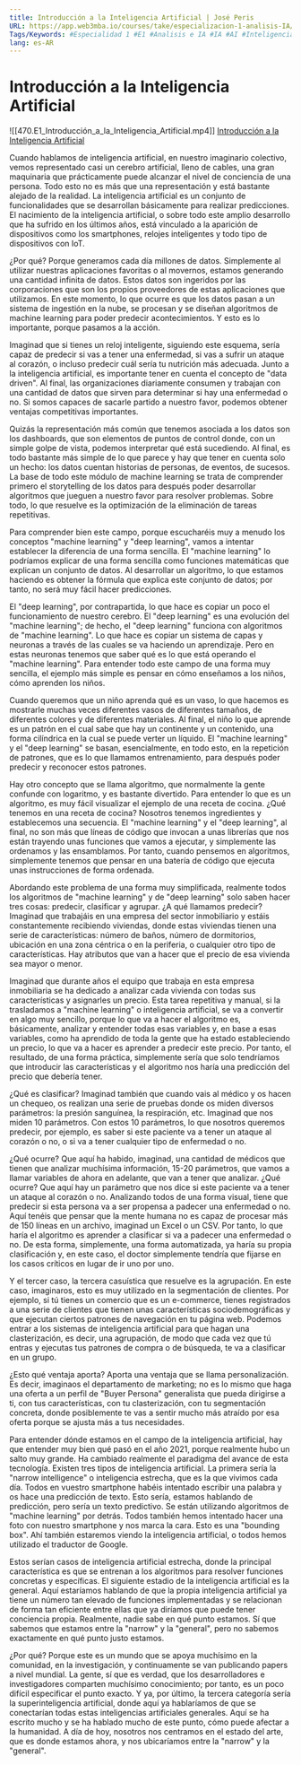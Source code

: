 ```yaml
---
title: Introducción a la Inteligencia Artificial | José Peris
URL: https://app.web3mba.io/courses/take/especializacion-1-analisis-IA/lessons/41429870-u1-introduccion-a-la-inteligencia-artificial-jose-peris
Tags/Keywords: #Especialidad 1 #E1 #Analisis e IA #IA #AI #Inteligencia Artificial #E1U1 #José Peris #Introducción a la Inteligencia Artificial
lang: es-AR
---
```

# Introducción a la Inteligencia Artificial
![[470.E1_Introducción_a_la_Inteligencia_Artificial.mp4]]
[Introducción a la Inteligencia Artificial](https://app.web3mba.io/courses/take/especializacion-1-analisis-IA/lessons/41429870-u1-introduccion-a-la-inteligencia-artificial-jose-peris)

Cuando hablamos de inteligencia artificial, en nuestro imaginario colectivo, vemos representado casi un cerebro artificial, lleno de cables, una gran maquinaria que prácticamente puede alcanzar el nivel de conciencia de una persona. Todo esto no es más que una representación y está bastante alejado de la realidad. La inteligencia artificial es un conjunto de funcionalidades que se desarrollan básicamente para realizar predicciones. El nacimiento de la inteligencia artificial, o sobre todo este amplio desarrollo que ha sufrido en los últimos años, está vinculado a la aparición de dispositivos como los smartphones, relojes inteligentes y todo tipo de dispositivos con IoT.

¿Por qué? Porque generamos cada día millones de datos. Simplemente al utilizar nuestras aplicaciones favoritas o al movernos, estamos generando una cantidad infinita de datos. Estos datos son ingeridos por las corporaciones que son los propios proveedores de estas aplicaciones que utilizamos. En este momento, lo que ocurre es que los datos pasan a un sistema de ingestión en la nube, se procesan y se diseñan algoritmos de machine learning para poder predecir acontecimientos. Y esto es lo importante, porque pasamos a la acción.

Imaginad que si tienes un reloj inteligente, siguiendo este esquema, sería capaz de predecir si vas a tener una enfermedad, si vas a sufrir un ataque al corazón, o incluso predecir cuál sería tu nutrición más adecuada. Junto a la inteligencia artificial, es importante tener en cuenta el concepto de "data driven". Al final, las organizaciones diariamente consumen y trabajan con una cantidad de datos que sirven para determinar si hay una enfermedad o no. Si somos capaces de sacarle partido a nuestro favor, podemos obtener ventajas competitivas importantes.

Quizás la representación más común que tenemos asociada a los datos son los dashboards, que son elementos de puntos de control donde, con un simple golpe de vista, podemos interpretar qué está sucediendo. Al final, es todo bastante más simple de lo que parece y hay que tener en cuenta solo un hecho: los datos cuentan historias de personas, de eventos, de sucesos. La base de todo este módulo de machine learning se trata de comprender primero el storytelling de los datos para después poder desarrollar algoritmos que jueguen a nuestro favor para resolver problemas. Sobre todo, lo que resuelve es la optimización de la eliminación de tareas repetitivas.

Para comprender bien este campo, porque escucharéis muy a menudo los conceptos "machine learning" y "deep learning", vamos a intentar establecer la diferencia de una forma sencilla. El "machine learning" lo podríamos explicar de una forma sencilla como funciones matemáticas que explican un conjunto de datos. Al desarrollar un algoritmo, lo que estamos haciendo es obtener la fórmula que explica este conjunto de datos; por tanto, no será muy fácil hacer predicciones.

El "deep learning", por contrapartida, lo que hace es copiar un poco el funcionamiento de nuestro cerebro. El "deep learning" es una evolución del "machine learning"; de hecho, el "deep learning" funciona con algoritmos de "machine learning". Lo que hace es copiar un sistema de capas y neuronas a través de las cuales se va haciendo un aprendizaje. Pero en estas neuronas tenemos que saber qué es lo que está operando el "machine learning". Para entender todo este campo de una forma muy sencilla, el ejemplo más simple es pensar en cómo enseñamos a los niños, cómo aprenden los niños.

Cuando queremos que un niño aprenda qué es un vaso, lo que hacemos es mostrarle muchas veces diferentes vasos de diferentes tamaños, de diferentes colores y de diferentes materiales. Al final, el niño lo que aprende es un patrón en el cual sabe que hay un continente y un contenido, una forma cilíndrica en la cual se puede verter un líquido. El "machine learning" y el "deep learning" se basan, esencialmente, en todo esto, en la repetición de patrones, que es lo que llamamos entrenamiento, para después poder predecir y reconocer estos patrones.

Hay otro concepto que se llama algoritmo, que normalmente la gente confunde con logaritmo, y es bastante divertido. Para entender lo que es un algoritmo, es muy fácil visualizar el ejemplo de una receta de cocina. ¿Qué tenemos en una receta de cocina? Nosotros tenemos ingredientes y establecemos una secuencia. El "machine learning" y el "deep learning", al final, no son más que líneas de código que invocan a unas librerías que nos están trayendo unas funciones que vamos a ejecutar, y simplemente las ordenamos y las ensamblamos. Por tanto, cuando pensemos en algoritmos, simplemente tenemos que pensar en una batería de código que ejecuta unas instrucciones de forma ordenada.

Abordando este problema de una forma muy simplificada, realmente todos los algoritmos de "machine learning" y de "deep learning" solo saben hacer tres cosas: predecir, clasificar y agrupar. ¿A qué llamamos predecir? Imaginad que trabajáis en una empresa del sector inmobiliario y estáis constantemente recibiendo viviendas, donde estas viviendas tienen una serie de características: número de baños, número de dormitorios, ubicación en una zona céntrica o en la periferia, o cualquier otro tipo de características. Hay atributos que van a hacer que el precio de esa vivienda sea mayor o menor.

Imaginad que durante años el equipo que trabaja en esta empresa inmobiliaria se ha dedicado a analizar cada vivienda con todas sus características y asignarles un precio. Esta tarea repetitiva y manual, si la trasladamos a "machine learning" o inteligencia artificial, se va a convertir en algo muy sencillo, porque lo que va a hacer el algoritmo es, básicamente, analizar y entender todas esas variables y, en base a esas variables, como ha aprendido de toda la gente que ha estado estableciendo un precio, lo que va a hacer es aprender a predecir este precio. Por tanto, el resultado, de una forma práctica, simplemente sería que solo tendríamos que introducir las características y el algoritmo nos haría una predicción del precio que debería tener.

¿Qué es clasificar? Imaginad también que cuando vais al médico y os hacen un chequeo, os realizan una serie de pruebas donde os miden diversos parámetros: la presión sanguínea, la respiración, etc. Imaginad que nos miden 10 parámetros. Con estos 10 parámetros, lo que nosotros queremos predecir, por ejemplo, es saber si este paciente va a tener un ataque al corazón o no, o si va a tener cualquier tipo de enfermedad o no.

¿Qué ocurre? Que aquí ha habido, imaginad, una cantidad de médicos que tienen que analizar muchísima información, 15-20 parámetros, que vamos a llamar variables de ahora en adelante, que van a tener que analizar. ¿Qué ocurre? Que aquí hay un parámetro que nos dice si este paciente va a tener un ataque al corazón o no. Analizando todos de una forma visual, tiene que predecir si esta persona va a ser propensa a padecer una enfermedad o no. Aquí tenéis que pensar que la mente humana no es capaz de procesar más de 150 líneas en un archivo, imaginad un Excel o un CSV. Por tanto, lo que haría el algoritmo es aprender a clasificar si va a padecer una enfermedad o no. De esta forma, simplemente, una forma automatizada, ya haría su propia clasificación y, en este caso, el doctor simplemente tendría que fijarse en los casos críticos en lugar de ir uno por uno.

Y el tercer caso, la tercera casuística que resuelve es la agrupación. En este caso, imaginaros, esto es muy utilizado en la segmentación de clientes. Por ejemplo, si tú tienes un comercio que es un e-commerce, tienes registrados a una serie de clientes que tienen unas características sociodemográficas y que ejecutan ciertos patrones de navegación en tu página web. Podemos entrar a los sistemas de inteligencia artificial para que hagan una clasterización, es decir, una agrupación, de modo que cada vez que tú entras y ejecutas tus patrones de compra o de búsqueda, te va a clasificar en un grupo.

¿Esto qué ventaja aporta? Aporta una ventaja que se llama personalización. Es decir, imaginaos el departamento de marketing; no es lo mismo que haga una oferta a un perfil de "Buyer Persona" generalista que pueda dirigirse a ti, con tus características, con tu clasterización, con tu segmentación concreta, donde posiblemente te vas a sentir mucho más atraído por esa oferta porque se ajusta más a tus necesidades.

Para entender dónde estamos en el campo de la inteligencia artificial, hay que entender muy bien qué pasó en el año 2021, porque realmente hubo un salto muy grande. Ha cambiado realmente el paradigma del avance de esta tecnología. Existen tres tipos de inteligencia artificial. La primera sería la "narrow intelligence" o inteligencia estrecha, que es la que vivimos cada día. Todos en vuestro smartphone habéis intentado escribir una palabra y os hace una predicción de texto. Esto sería, estamos hablando de predicción, pero sería un texto predictivo. Se están utilizando algoritmos de "machine learning" por detrás. Todos también hemos intentado hacer una foto con nuestro smartphone y nos marca la cara. Esto es una "bounding box". Ahí también estaremos viendo la inteligencia artificial, o todos hemos utilizado el traductor de Google.

Estos serían casos de inteligencia artificial estrecha, donde la principal característica es que se entrenan a los algoritmos para resolver funciones concretas y específicas. El siguiente estadio de la inteligencia artificial es la general. Aquí estaríamos hablando de que la propia inteligencia artificial ya tiene un número tan elevado de funciones implementadas y se relacionan de forma tan eficiente entre ellas que ya diríamos que puede tener conciencia propia. Realmente, nadie sabe en qué punto estamos. Sí que sabemos que estamos entre la "narrow" y la "general", pero no sabemos exactamente en qué punto justo estamos.

¿Por qué? Porque este es un mundo que se apoya muchísimo en la comunidad, en la investigación, y continuamente se van publicando papers a nivel mundial. La gente, sí que es verdad, que los desarrolladores e investigadores comparten muchísimo conocimiento; por tanto, es un poco difícil especificar el punto exacto. Y ya, por último, la tercera categoría sería la superinteligencia artificial, donde aquí ya hablaríamos de que se conectarían todas estas inteligencias artificiales generales. Aquí se ha escrito mucho y se ha hablado mucho de este punto, cómo puede afectar a la humanidad. A día de hoy, nosotros nos centramos en el estado del arte, que es donde estamos ahora, y nos ubicaríamos entre la "narrow" y la "general".